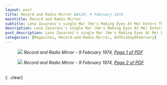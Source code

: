 ```yaml
---
layout: post
title: Record and Radio Mirror &#124; 9 February 1974
maintitle: Record and Radio Mirror
subtitle: Lena Zavaroni's single Ma! (He's Making Eyes At Me) Enters The Top 50 Charts At Number 30.
description: Lena Zavaroni's single Ma! (He's Making Eyes At Me) Enters The Top 50 Charts At Number 30.
post_description: Lena Zavaroni's single Ma! (He's Making Eyes At Me) Enters The Top 50 Charts At Number 30.
categories: [Magazines, Record-and-Radio-Mirror, OnThisDay9February]
---
```


<figure class="fig1">
<a href="/assets/images/magazines/1974-02-09-01-record-&-radio-mirror.png"><img src="/assets/images/magazines/1974-02-09-01-record-&-radio-mirror.png" class="full-width zoom-in" /></a>
<cite>Record and Radio Mirror - 9 February 1974, <a class="external-link" href="https://worldradiohistory.com/UK/Record-Mirror/70s/74/Record-Mirror-1974-02-09.pdf">Page 1 of PDF</a></cite>
</figure>

<figure class="fig2">
<a href="/assets/images/magazines/1974-02-09-02-record-&-radio-mirror.png"><img src="/assets/images/magazines/1974-02-09-02-record-&-radio-mirror.png" class="full-width zoom-in" /></a>
<cite>Record and Radio Mirror - 9 February 1974, <a class="external-link" href="https://worldradiohistory.com/UK/Record-Mirror/70s/74/Record-Mirror-1974-02-09.pdf#page=2">Page 2 of PDF</a></cite>
</figure>

<br />{: .clear}

